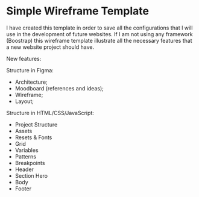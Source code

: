 # Simple Wireframe Template

I have created this template in order to save all the configurations that I will use in the development of future websites. If I am not using any framework (Boostrap) this wireframe template illustrate all the necessary features that a new website project should have.

New features: 

Structure in Figma:
- Architecture;
- Moodboard (references and ideas);
- Wireframe;
- Layout;

Structure in HTML/CSS/JavaScript:
- Project Structure
- Assets
- Resets & Fonts
- Grid
- Variables
- Patterns
- Breakpoints
- Header
- Section Hero
- Body
- Footer
